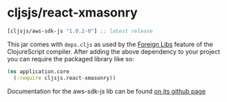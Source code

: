 # cljsjs/react-xmasonry

[](dependency)
```clojure
[cljsjs/aws-sdk-js "1.0.2-0"] ;; latest release
```
[](/dependency)

This jar comes with `deps.cljs` as used by the [Foreign Libs][flibs] feature
of the ClojureScript compiler. After adding the above dependency to your project
you can require the packaged library like so:

```clojure
(ns application.core
  (:require cljsjs.react-xmasonry))
```

Documentation for the aws-sdk-js lib can be found [on its github page](https://github.com/ZitRos/react-xmasonry)

[flibs]: https://github.com/clojure/clojurescript/wiki/Packaging-Foreign-Dependencies
